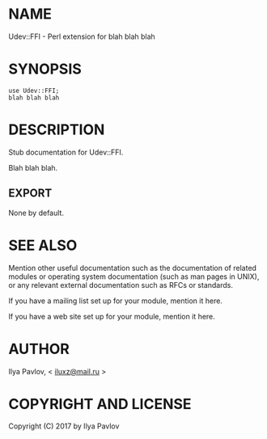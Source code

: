 # NAME

Udev::FFI - Perl extension for blah blah blah

# SYNOPSIS

    use Udev::FFI;
    blah blah blah

# DESCRIPTION

Stub documentation for Udev::FFI.

Blah blah blah.

## EXPORT

None by default.

# SEE ALSO

Mention other useful documentation such as the documentation of
related modules or operating system documentation (such as man pages
in UNIX), or any relevant external documentation such as RFCs or
standards.

If you have a mailing list set up for your module, mention it here.

If you have a web site set up for your module, mention it here.

# AUTHOR

Ilya Pavlov, < iluxz@mail.ru >

# COPYRIGHT AND LICENSE

Copyright (C) 2017 by Ilya Pavlov
